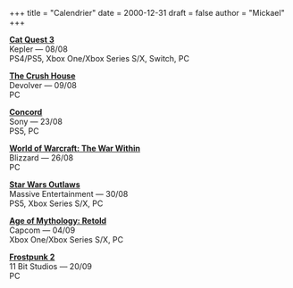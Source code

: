 +++
title = "Calendrier"
date = 2000-12-31
draft = false
author = "Mickael"
+++

**[Cat Quest 3](https://www.thegentlebros.com/catquest3/)**\
Kepler — 08/08\
PS4/PS5, Xbox One/Xbox Series S/X, Switch, PC

**[The Crush House](https://thecrush.house)**\
Devolver — 09/08\
PC

**[Concord](https://www.playstation.com/en-ca/games/concord/)**\
Sony — 23/08\
PS5, PC

**[World of Warcraft: The War Within](https://thewarwithin.blizzard.com/fr-fr/)**\
Blizzard — 26/08\
PC

**[Star Wars Outlaws](https://www.ubisoft.com/fr-fr/game/star-wars/outlaws)**\
Massive Entertainment — 30/08\
PS5, Xbox Series S/X, PC

**[Age of Mythology: Retold](https://store.steampowered.com/app/1934680/Age_of_Mythology_Retold/)**\
Capcom — 04/09\
Xbox One/Xbox Series S/X, PC

**[Frostpunk 2](https://frostpunk2.com)**\
11 Bit Studios — 20/09\
PC

